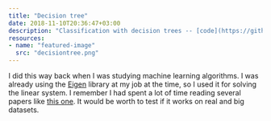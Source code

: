 ```yaml
---
title: "Decision tree"
date: 2018-11-10T20:36:47+03:00
description: "Classification with decision trees -- [code](https://github.com/kkatrio/DecisionTree) --- Nov 2018"
resources:
- name: "featured-image"
  src: "decisiontree.png"
---
```


I did this way back when I was studying machine learning algorithms. I was already using the [Eigen](https://eigen.tuxfamily.org/index.php?title=Main_Page) library at my job at the time, so I used it for solving the linear system. I remember I had spent a lot of time reading several papers like [this one](https://www-users.cse.umn.edu/~kumar001/dmbook/ch4.pdf). It would be worth to test if it works on real and big datasets.
